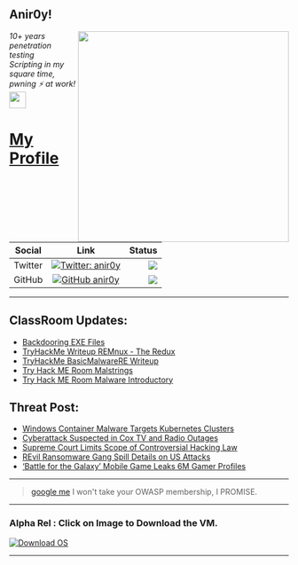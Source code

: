<h2>Anir0y!</h2>
<img align='right' src="https://github-readme-stats.vercel.app/api?username=anir0y&show_icons=true&theme=dark" width="380">
<p><em>10+ years penetration testing<br>
  Scripting in my square time, pwning ⚡ at work!<img src="https://media.giphy.com/media/WUlplcMpOCEmTGBtBW/giphy.gif" width="30"> 
</em></p>



# [My Profile](https://anir0y.in/refer=githubreadme)

| Social   |      Link      | Status|
|----------|:-------------:|--:|
| Twitter |  [![Twitter: anir0y](https://img.shields.io/twitter/follow/anir0y?label=Follow%20me&style=plastic)](https://twitter.com/anir0y)| ![](https://img.shields.io/badge/Status-Online-blue)|
| GitHub |    [![GitHub anir0y](https://img.shields.io/github/followers/anir0y?label=Fork%20me&style=plastic)](https://github.com/anir0y)   | ![](https://img.shields.io/badge/Status-Online-blue)|


---

## ClassRoom Updates:

<!-- CLASS:START -->
- [Backdooring EXE Files](https://classroom.anir0y.in/post/cs-hijackputty-msfvenom/)
- [TryHackMe Writeup REMnux - The Redux](https://classroom.anir0y.in/post/thm-room-malremnuxv2/)
- [TryHackMe BasicMalwareRE Writeup](https://classroom.anir0y.in/post/thm-room-basicmalwarere/)
- [Try Hack ME Room Malstrings](https://classroom.anir0y.in/post/thm-room-malstrings/)
- [Try Hack ME Room Malware Introductory](https://classroom.anir0y.in/post/thm-room-malmalintroductory/)
<!-- CLASS:END -->

## Threat Post:

<!-- THREAT:START -->
- [Windows Container Malware Targets Kubernetes Clusters](https://threatpost.com/windows-containers-malware-targets-kubernetes/166692/)
- [Cyberattack Suspected in Cox TV and Radio Outages](https://threatpost.com/cyberattack-cox-outage-tv-radio/166680/)
- [Supreme Court Limits Scope of Controversial Hacking Law](https://threatpost.com/court-limits-scope-hacking-law/166672/)
- [REvil Ransomware Gang Spill Details on US Attacks](https://threatpost.com/revil-spill-details-us-attacks/166669/)
- [‘Battle for the Galaxy’ Mobile Game Leaks 6M Gamer Profiles](https://threatpost.com/battle-for-the-galaxy-leaks/166659/)
<!-- THREAT:END -->
---


> [google me](https://google.com/search?q=@anir0y) I won't take your OWASP membership, I PROMISE. 

---
### Alpha Rel : Click on Image to Download the VM.
[![Download OS](https://i.imgur.com/4RUjCIA.png)](https://sourceforge.net/projects/classroom-os/files/latest/download)

---

